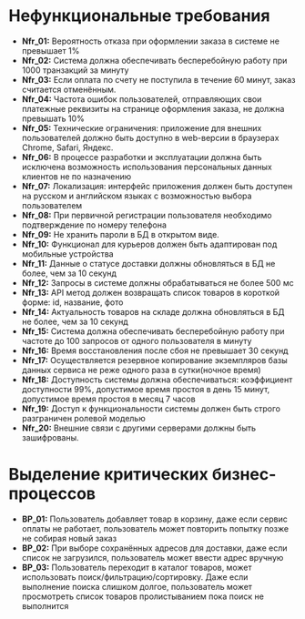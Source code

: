 # Нефункциональные требования

* **Nfr_01:** Вероятность отказа при оформлении заказа в системе не превышает 1%
* **Nfr_02:** Система должна обеспечивать бесперебойную работу при 1000 транзакций за минуту
* **Nfr_03:** Если оплата по счету не поступила в течение 60 минут, заказ считается отменённым.
* **Nfr_04:** Частота ошибок пользователей, отправляющих свои платежные реквизиты на странице оформления заказа, не должна превышать 10%
* **Nfr_05:** Технические ограничения: приложение для внешних пользователей должно быть доступно в web-версии в браузерах Chrome, Safari, Яндекс.
* **Nfr_06:** В процессе разработки и эксплуатации должна быть исключена возможность использования персональных данных клиентов не по назначению
* **Nfr_07:** Локализация: интерфейс приложения должен быть доступен на русском и английском языках с возможностью выбора пользователем
* **Nfr_08:** При первичной регистрации пользователя необходимо подтверждение по номеру телефона
* **Nfr_09:** Не хранить пароли в БД в открытом виде.
* **Nfr_10:** Функционал для курьеров должен быть адаптирован под мобильные устройства
* **Nfr_11:** Данные о статусе доставки должны обновляться в БД не более, чем за 10 секунд
* **Nfr_12:** Запросы в системе должны обрабатываться не более 500 мс
* **Nfr_13:** API метод должен возвращать список товаров в короткой форме: id, название, фото
* **Nfr_14:** Актуальность товаров на складе должна обновляться в БД не более, чем за 10 секунд 
* **Nfr_15:** Система должна обеспечивать бесперебойную работу при частоте до 100 запросов от одного пользователя в минуту
* **Nfr_16:** Время восстановления после сбоя не превышает 30 секунд
* **Nfr_17:** Осуществляется резервное копирование экземпляров базы данных сервиса не реже одного раза в сутки(ночное время)
* **Nfr_18:** Доступность системы должна обеспечиваться: коэффициент доступности 99%, допустимое время простоя в день 15 минут, допустимое время простоя в месяц 7 часов
* **Nfr_19:** Доступ к функциональности системы должен быть строго разграничен ролевой моделью
* **Nfr_20:** Внешние связи с другими серверами должны быть зашифрованы.

# Выделение критических бизнес-процессов

* **BP_01:** Пользователь добавляет товар в корзину, даже если сервис оплаты не работает, пользователь может повторить попытку позже не собирая новый заказ 
* **BP_02:** При выборе сохранённых адресов для доставки, даже если список не загрузился, пользователь может ввести адрес вручную
* **BP_03:** Пользователь переходит в каталог товаров, может использовать поиск/фильтрацию/сортировку. Даже если выполнение поиска слишком долгое, пользователь может просмотреть список товаров пролистыванием пока поиск не выполнится 
